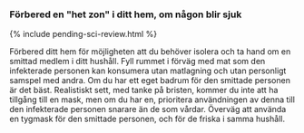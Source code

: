 ### Förbered en "het zon" i ditt hem, om någon blir sjuk 

{% include pending-sci-review.html %}

Förbered ditt hem för möjligheten att du behöver isolera och ta hand om en smittad medlem i ditt hushåll. Fyll rummet i förväg med mat som den infekterade personen kan konsumera utan matlagning och utan personligt samspel med andra. Om du har ett eget badrum för den smittade personen är det bäst. Realistiskt sett, med tanke på bristen, kommer du inte att ha tillgång till en mask, men om du har en, prioritera användningen av denna till den infekterade personen snarare än de som vårdar. Överväg att använda en tygmask för den smittade personen, och för de friska i samma hushåll.
